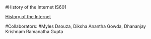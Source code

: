 #History of the Internet IS601

[History of the Internet](http://historysite.eastus.azurecontainer.io)

#Collaborators:
#Myles Dsouza, Diksha Anantha Gowda, Dhananjay Krishnam Ramanatha Gupta